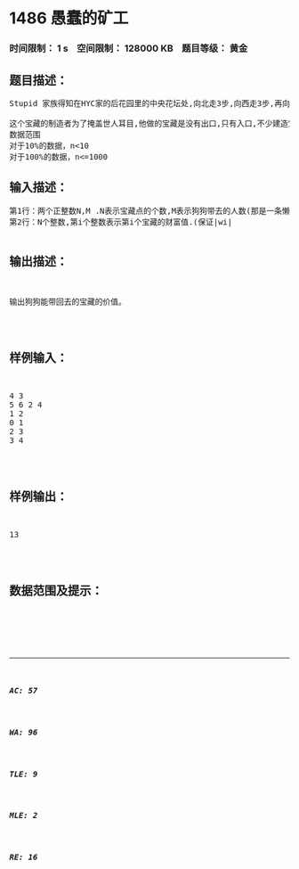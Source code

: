 # 1486 愚蠢的矿工   
### 时间限制： 1 s&nbsp;&nbsp;&nbsp;&nbsp;空间限制： 128000 KB&nbsp;&nbsp;&nbsp;&nbsp;题目等级： 黄金  
## 题目描述：  

<pre>
Stupid 家族得知在HYC家的后花园里的中央花坛处,向北走3步,向西走3步,再向北走3步,向东走3步,再向北走6步,向东走3步,向南走12步,再向西走2步( - -||)就能找到宝藏的入口,而且宝藏都是藏在山里的,必须挖出来,于是Stupid家族派狗狗带领矿工队去挖宝藏.(HYC家的宝藏被狗狗挖走后有什么感想?)
 
这个宝藏的制造者为了掩盖世人耳目,他做的宝藏是没有出口,只有入口,不少建造宝藏的人都死在里面.现在知道宝藏总共有N个分岔口,在分岔口处是有财宝的,每个宝藏点都有一个财富值.狗狗只带了M个人来,而且为了安全起见,在每个分岔口,必须至少留一个人下来,这个留下来的人可以挖宝藏(每个人只能挖一个地方的宝藏),这样才能保证不会迷路,而且这个迷宫有个特点,任意两点间有且只有一条路可通.狗狗为了让他的00开心,决定要尽可能地多挖些宝藏回去.现在狗狗的圈叉电脑不在身旁,只能求救于你了,你要知道,狗狗的终身幸福就在你手上了..（狗狗ps：00，你不能就这样抛弃偶……）
数据范围
对于10%的数据，n<10
对于100%的数据，n<=1000
</pre>
  
  
## 输入描述：  

<pre>
第1行：两个正整数N,M .N表示宝藏点的个数,M表示狗狗带去的人数(那是一条懒狗,他自己可不做事)。(m<=100)
第2行：N个整数,第i个整数表示第i个宝藏的财富值.(保证|wi|<maxint)
第N+2行：两个非负整数A和B，表示A通向B,当A=0,表示A是入口.（保证A,B<=n）
 
</pre>
  
  
## 输出描述：  

<pre>
输出狗狗能带回去的宝藏的价值。
</pre>
  
  
## 样例输入：  

<pre>
4 3
5 6 2 4
1 2
0 1
2 3
3 4
</pre>
  
  
## 样例输出：  

<pre>
13
</pre>
  
  
## 数据范围及提示：  

<pre>
</pre>
  
  
***  

##### AC: 57  
##### WA: 96  
##### TLE: 9  
##### MLE: 2  
##### RE: 16  

